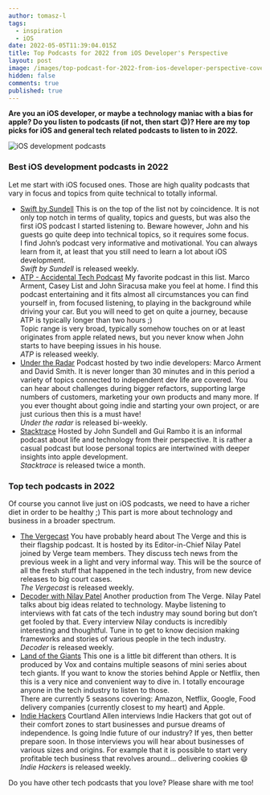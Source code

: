 ```yaml
---
author: tomasz-l
tags:
  - inspiration
  - iOS
date: 2022-05-05T11:39:04.015Z
title: Top Podcasts for 2022 from iOS Developer's Perspective
layout: post
image: /images/top-podcast-for-2022-from-ios-developer-perspective-cover.png
hidden: false
comments: true
published: true
---
```

**Are you an iOS developer, or maybe a technology maniac with a bias for apple? Do you listen to podcasts (if not, then start 😉)? Here are my top picks for iOS and general tech related podcasts to listen to in 2022.**

![iOS development podcasts](/images/top-podcasts-from-ios-developer-perspective-cover.png)

### Best iOS development podcasts in 2022

Let me start with iOS focused ones. Those are high quality podcasts that vary in focus and topics from quite technical to totally informal.

* [Swift by Sundell](https://podcasts.apple.com/pl/podcast/swift-by-sundell/id1267161825)
This is on the top of the list not by coincidence. It is not only top notch in terms of quality, topics and guests, but was also the first iOS podcast I started listening to. Beware however, John and his guests go quite deep into technical topics, so it requires some focus.\
  I find John’s podcast very informative and motivational. You can always learn from it, at least that you still need to learn a lot about iOS development.\
  *Swift by Sundell* is released weekly.
* [ATP - Accidental Tech Podcast](https://podcasts.apple.com/pl/podcast/accidental-tech-podcast/id617416468)
My favorite podcast in this list. Marco Arment, Casey List and John Siracusa make you feel at home. I find this podcast entertaining and it fits almost all circumstances you can find yourself in, from focused listening, to playing in the background while driving your car. But you will need to get on quite a journey, because ATP is typically longer than two hours ;)\
  Topic range is very broad, typically somehow touches on or at least originates from apple related news, but you never know when John starts to have beeping issues in his house.\
  *ATP* is released weekly.
* [Under the Radar](https://podcasts.apple.com/pl/podcast/under-the-radar/id1055685246) 
Podcast hosted by two indie developers: Marco Arment and David Smith. It is never longer than 30 minutes and in this period a variety of topics connected to independent dev life are covered. You can hear about challenges during bigger refactors, supporting large numbers of customers, marketing your own products and many more. If you ever thought about going indie and starting your own project, or are just curious then this is a must have!\
  *Under the radar* is released bi-weekly.
* [Stacktrace](https://podcasts.apple.com/pl/podcast/stacktrace/id1359435443) 
Hosted by John Sundell and Gui Rambo it is an informal podcast about life and technology from their perspective. It is rather a casual podcast but loose personal topics are intertwined with deeper insights into apple development.\
  *Stacktrace* is released twice a month.

### Top tech podcasts in 2022

Of course you cannot live just on iOS podcasts, we need to have a richer diet in order to be healthy ;) This part is more about technology and business in a broader spectrum.

* [The Vergecast](https://podcasts.apple.com/pl/podcast/the-vergecast/id430333725)
You have probably heard about The Verge and this is their flagship podcast. It is hosted by its Editor-in-Chief Nilay Patel joined by Verge team members. They discuss tech news from the previous week in a light and very informal way. This will be the source of all the fresh stuff that happened in the tech industry, from new device releases to big court cases.\
  *The Vergecast* is released weekly.
* [Decoder with Nilay Patel](https://podcasts.apple.com/pl/podcast/decoder-with-nilay-patel/id1011668648)
Another production from The Verge. Nilay Patel talks about big ideas related to technology. Maybe listening to interviews with fat cats of the tech industry may sound boring but don’t get fooled by that. Every interview Nilay conducts is incredibly interesting and thoughtful. Tune in to get to know decision making frameworks and stories of various people in the tech industry.\
  *Decoder* is released weekly.
* [Land of the Giants](https://podcasts.apple.com/pl/podcast/land-of-the-giants/id1465767420) 
This one is a little bit different than others. It is produced by Vox and contains multiple seasons of mini series about tech giants. If you want to know the stories behind Apple or Netflix, then this is a very nice and convenient way to dive in. I totally encourage anyone in the tech industry to listen to those.\
  There are currently 5 seasons covering: Amazon, Netflix, Google, Food delivery companies (currently closest to my heart) and Apple.
* [Indie Hackers](https://podcasts.apple.com/pl/podcast/indie-hackers/id1206165808) 
Courtland Allen interviews Indie Hackers that got out of their comfort zones to start businesses and pursue dreams of independence. Is going Indie future of our industry? If yes, then better prepare soon. In those interviews you will hear about businesses of various sizes and origins. For example that it is possible to start very profitable tech business that revolves around… delivering cookies 😄
  *Indie Hackers* is released weekly.

Do you have other tech podcasts that you love? Please share with me too!